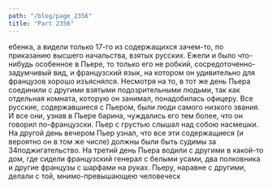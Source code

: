 ```yaml
---
path: "/blog/page_2356"
title: "Part 2356"
---
```


ебенка, а видели только 17-го из содержащихся зачем-то, по приказанию высшего начальства, взятых русских. Ежели и было что-нибудь особенное в Пьере, то только его не робкий, сосредоточенно-задумчивый вид, и французский язык, на котором он удивительно для французов хорошо изъяснялся. Несмотря на то, в тот же день Пьера соединили с другими взятыми подозрительными людьми, так как отдельная комната, которую он занимал, понадобилась офицеру.
Все русские, содержавшиеся с Пьером, были люди самого низкого звания. И все они, узнав в Пьере барина, чуждались его тем более, что он говорил по-французски. Пьер с грустью слышал над собою насмешки.
На другой день вечером Пьер узнал, что все эти содержащиеся (и вероятно он в том же числе) должны были быть судимы за 34поджигательство. На третий день Пьера водили с другими в какой-то дом, где сидели французский генерал с белыми усами, два полковника и другие французы с шарфами на руках. Пьеру, наравне с другими, делали с той, мнимо-превышающею человеческ
